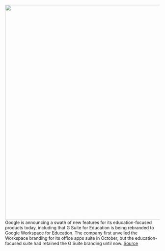 <img src='https://cdn.vox-cdn.com/thumbor/fvbq6GzVL_t5f7wA_yY8GFmtnxo=/0x0:2040x1360/1200x800/filters:focal(857x517:1183x843)/cdn.vox-cdn.com/uploads/chorus_image/image/68832082/acastro_180508_1777_google_IO_0003.0.jpg' width='700px' /><br/>
Google is announcing a swath of new features for its education-focused products today, including that G Suite for Education is being rebranded to Google Workspace for Education. The company first unveiled the Workspace branding for its office apps suite in October, but the education-focused suite had retained the G Suite branding until now.
<a href='https://www.theverge.com/2021/2/17/22284012/google-g-suite-education-workspace-meet-classroom-data-storage'> Source <a/>